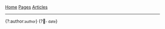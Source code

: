 [Home](/) [Pages](/pages/) [Articles](/articles/)

---

{?:author:<small>author</small>} {?:date:<small>- date</small>}

